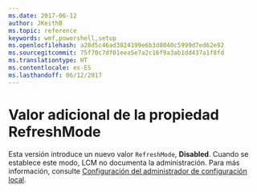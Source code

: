 ```yaml
---
ms.date: 2017-06-12
author: JKeithB
ms.topic: reference
keywords: wmf,powershell,setup
ms.openlocfilehash: a28d5c46ad3024199e6b3d8040c5999d7ed62e92
ms.sourcegitcommit: 75f70c7df01eea5e7a2c16f9a3ab1dd437a1f8fd
ms.translationtype: HT
ms.contentlocale: es-ES
ms.lasthandoff: 06/12/2017
---
```

# <a name="additional-value-for-refreshmode-property"></a>Valor adicional de la propiedad RefreshMode

Esta versión introduce un nuevo valor `RefreshMode`, **Disabled**. Cuando se establece este modo, LCM no documenta la administración. Para más información, consulte [Configuración del administrador de configuración local](https://msdn.microsoft.com/powershell/dsc/metaconfig).


